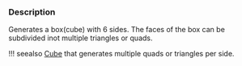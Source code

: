 ### Description

Generates a box(cube) with 6 sides. The faces of the box can be subdivided inot multiple triangles or quads.

!!! seealso [Cube](/Cxx/GeometricObjects/Cube) that generates multiple quads or triangles per side.
